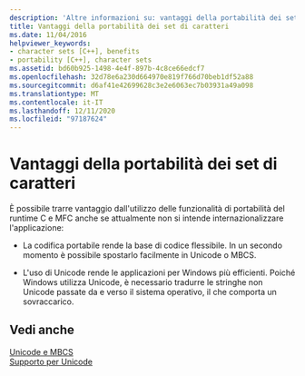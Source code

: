 ```yaml
---
description: 'Altre informazioni su: vantaggi della portabilità dei set di caratteri'
title: Vantaggi della portabilità dei set di caratteri
ms.date: 11/04/2016
helpviewer_keywords:
- character sets [C++], benefits
- portability [C++], character sets
ms.assetid: bd60b925-1498-4e4f-897b-4c8ce66edcf7
ms.openlocfilehash: 32d78e6a230d664970e819f766d70beb1df52a88
ms.sourcegitcommit: d6af41e42699628c3e2e6063ec7b03931a49a098
ms.translationtype: MT
ms.contentlocale: it-IT
ms.lasthandoff: 12/11/2020
ms.locfileid: "97187624"
---
```

# <a name="benefits-of-character-set-portability"></a>Vantaggi della portabilità dei set di caratteri

È possibile trarre vantaggio dall'utilizzo delle funzionalità di portabilità del runtime C e MFC anche se attualmente non si intende internazionalizzare l'applicazione:

- La codifica portabile rende la base di codice flessibile. In un secondo momento è possibile spostarlo facilmente in Unicode o MBCS.

- L'uso di Unicode rende le applicazioni per Windows più efficienti. Poiché Windows utilizza Unicode, è necessario tradurre le stringhe non Unicode passate da e verso il sistema operativo, il che comporta un sovraccarico.

## <a name="see-also"></a>Vedi anche

[Unicode e MBCS](../text/unicode-and-mbcs.md)<br/>
[Supporto per Unicode](../text/support-for-unicode.md)

